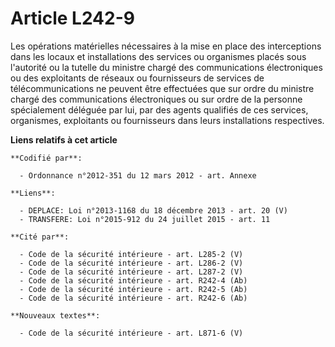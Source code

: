 # Article L242-9

Les opérations matérielles nécessaires à la mise en place des interceptions dans les locaux et installations des services ou
organismes placés sous l'autorité ou la tutelle du ministre chargé des communications électroniques ou des exploitants de
réseaux ou fournisseurs de services de télécommunications ne peuvent être effectuées que sur ordre du ministre chargé des
communications électroniques ou sur ordre de la personne spécialement déléguée par lui, par des agents qualifiés de ces
services, organismes, exploitants ou fournisseurs dans leurs installations respectives.

**Liens relatifs à cet article**

	**Codifié par**:

	  - Ordonnance n°2012-351 du 12 mars 2012 - art. Annexe

	**Liens**:

	  - DEPLACE: Loi n°2013-1168 du 18 décembre 2013 - art. 20 (V)
	  - TRANSFERE: Loi n°2015-912 du 24 juillet 2015 - art. 11

	**Cité par**:

	  - Code de la sécurité intérieure - art. L285-2 (V)
	  - Code de la sécurité intérieure - art. L286-2 (V)
	  - Code de la sécurité intérieure - art. L287-2 (V)
	  - Code de la sécurité intérieure - art. R242-4 (Ab)
	  - Code de la sécurité intérieure - art. R242-5 (Ab)
	  - Code de la sécurité intérieure - art. R242-6 (Ab)

	**Nouveaux textes**:

	  - Code de la sécurité intérieure - art. L871-6 (V)
